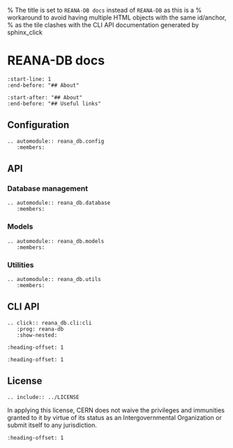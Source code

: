% The title is set to `REANA-DB docs` instead of `REANA-DB` as this is a
% workaround to avoid having multiple HTML objects with the same id/anchor,
% as the tile clashes with the CLI API documentation generated by sphinx_click
# REANA-DB docs

```{include} ../README.md
:start-line: 1
:end-before: "## About"
```

```{include} ../README.md
:start-after: "## About"
:end-before: "## Useful links"

```

## Configuration

```{eval-rst}
.. automodule:: reana_db.config
   :members:

```

## API

### Database management

```{eval-rst}
.. automodule:: reana_db.database
   :members:
```

### Models

```{eval-rst}
.. automodule:: reana_db.models
   :members:
```

### Utilities

```{eval-rst}
.. automodule:: reana_db.utils
   :members:

```

## CLI API

```{eval-rst}
.. click:: reana_db.cli:cli
   :prog: reana-db
   :show-nested:
```

```{include} ../CHANGELOG.md
:heading-offset: 1
```

```{include} ../CONTRIBUTING.md
:heading-offset: 1

```

## License

```{eval-rst}
.. include:: ../LICENSE
```

In applying this license, CERN does not waive the privileges and immunities
granted to it by virtue of its status as an Intergovernmental Organization or
submit itself to any jurisdiction.

```{include} ../AUTHORS.md
:heading-offset: 1
```

